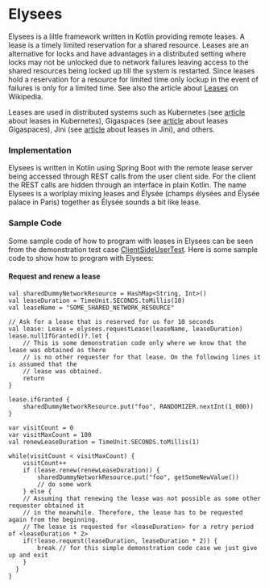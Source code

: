 # Elysees

Elysees is a liltle framework written in Kotlin providing remote leases. A lease is a timely limited reservation for a shared resource. Leases are an alternative for  locks and have advantages in a distributed setting where locks may not be unlocked due to network failures leaving access to the shared resources being locked up till the system is restarted. Since leases hold a reservation for a resource for limited time only lockup in the event of failures is only for a limited time. See also the article about [Leases](https://en.wikipedia.org/wiki/Lease_(computer_science)) on Wikipedia.

Leases are used in distributed systems such as Kubernetes (see [article](https://kubernetes.io/docs/concepts/architecture/leases/) about leases in Kubernetes), Gigaspaces (see [article](https://docs.gigaspaces.com/latest/dev-java/leases-automatic-expiration.html) about leases Gigaspaces), Jini (see [article](https://river.apache.org/release-doc/3.0.0/specs/html/lease-spec.html) about leases in Jini), and others.

### Implementation

Elysees is written in Kotlin using Spring Boot with the remote lease server being accessed through REST calls from the user client side. For the client the REST calls are hidden through an interface in plain Kotlin. The name Elysees is a worlplay mixing leases and Élysée (champs élysées and Élysée palace in Paris) together as Élysée sounds a bit like lease.

### Sample Code

Some sample code of how to program with leases in Elysees can be seen from the demonstration test case [ClientSideUserTest](https://github.com/oplohmann/Elysees/blob/main/src/test/kotlin/org/objectscape/elysees/ClientSideUserTest.kt). Here is some sample code to show how to program with Elysees:

#### Request and renew a lease

```
val sharedDummyNetworkResource = HashMap<String, Int>()
val leaseDuration = TimeUnit.SECONDS.toMillis(10)
val leaseName = "SOME_SHARED_NETWORK_RESOURCE"

// Ask for a lease that is reserved for us for 10 seconds
val lease: Lease = elysees.requestLease(leaseName, leaseDuration)
lease.nullIfGranted()?.let {
    // This is some demonstration code only where we know that the lease was obtained as there
    // is no other requester for that lease. On the following lines it is assumed that the
    // lease was obtained.
    return
}

lease.ifGranted {
    sharedDummyNetworkResource.put("foo", RANDOMIZER.nextInt(1_000))
}

var visitCount = 0
var visitMaxCount = 100
val renewLeaseDuration = TimeUnit.SECONDS.toMillis(1)

while(visitCount < visitMaxCount) {
    visitCount++
    if (lease.renew(renewLeaseDuration)) {
        sharedDummyNetworkResource.put("foo", getSomeNewValue())
        // do some work
    } else {
    // Assuming that renewing the lease was not possible as some other requester obtained it
    // in the meanwhile. Therefore, the lease has to be requested again from the beginning.
    // The lease is requested for <leaseDuration> for a retry period of <leaseDuration * 2>
    if(!lease.request(leaseDuration, leaseDuration * 2)) {
        break // for this simple demonstration code case we just give up and exit
    }
  }
}

```
